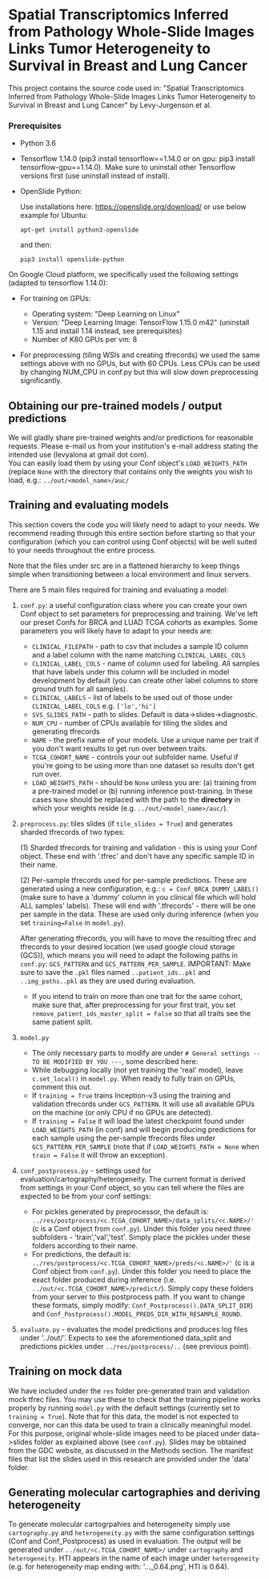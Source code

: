 
# Spatial Transcriptomics Inferred from Pathology Whole-Slide Images Links Tumor Heterogeneity to Survival in Breast and Lung Cancer

This project contains the source code used in: "Spatial Transcriptomics Inferred from Pathology Whole-Slide Images Links Tumor Heterogeneity to Survival in Breast and Lung Cancer" by Levy-Jurgenson et al.

### Prerequisites 

* Python 3.6 

* Tensorflow 1.14.0 (pip3 install tensorflow==1.14.0 or on gpu: pip3 install tensorflow-gpu==1.14.0). Make sure to uninstall other Tensorflow versions first (use uninstall instead of install).

* OpenSlide Python:

    Use installations here: https://openslide.org/download/ or use below example for Ubuntu:

    `apt-get install python3-openslide`

    and then:

    `pip3 install openslide-python`

On Google Cloud platform, we specifically used the following settings (adapted to tensorflow 1.14.0):
* For training on GPUs:
    * Operating system: "Deep Learning on Linux" 
    * Version: "Deep Learning Image: TensorFlow 1.15.0 m42" (uninstall 1.15 and install 1.14 instead, see prerequisites)
    * Number of K80 GPUs per vm: 8

* For preprocessing (tiling WSIs and creating tfrecords) we used the same settings above with no GPUs, but with 60 CPUs.
Less CPUs can be used by changing NUM_CPU in conf.py but this will slow down preprocessing significantly.  

## Obtaining our pre-trained models / output predictions
We will gladly share pre-trained weights and/or predictions for reasonable requests. Please e-mail us from your institution's e-mail address stating the intended use (levyalona at gmail dot com).   
You can easily load them by using your Conf object's `LOAD_WEIGHTS_PATH` (replace `None` with the directory that contains only the weights you wish to load, e.g.: `../out/<model_name>/auc/`

## Training and evaluating models
This section covers the code you will likely need to adapt to your needs. We recommend reading through this entire section before starting so that your configuration (which you can control using Conf objects) will be well suited to your needs throughout the entire process. 

Note that the files under src are in a flattened hierarchy to keep things simple when transitioning between a 
local environment and linux servers. 

There are 5 main files required for training and evaluating a model:
1. `conf.py`:
    a useful configuration class where you can create your own Conf object to set parameters for preprocessing and training. We've left our preset Confs for BRCA and LUAD TCGA cohorts as examples.
    Some parameters you will likely have to adapt to your needs are:
    * `CLINICAL_FILEPATH` - path to csv that includes a sample ID column and a label column with the name matching `CLINICAL_LABEL_COLS`
    * `CLINICAL_LABEL_COLS` - name of column used for labeling. All samples that have labels under this column will be included in model development by default (you can create other label columns to store ground truth for all samples).
    * `CLINICAL_LABELS` - list of labels to be used out of those under `CLINICAL_LABEL_COLS` e.g. `['lo','hi']`
    * `SVS_SLIDES_PATH` - path to slides. Default is data->slides->diagnostic.
    * `NUM_CPU` - number of CPUs available for tiling the slides and generating tfrecords
    * `NAME` - the prefix name of your models. Use a unique name per trait if you don't want results to get run over between traits.
    * `TCGA_COHORT_NAME` - controls your out subfolder name. Useful if you're going to be using more than one dataset so results don't get run over.
    * `LOAD_WEIGHTS_PATH` - should be `None` unless you are: (a) training from a pre-trained model or (b) running inference post-training. In these cases `None` should be replaced with the path to the **directory** in which your weights reside (e.g. `../out/<model_name>/auc/`).   
2. `preprocess.py`: tiles slides (if `tile_slides = True`) and generates sharded tfrecords of two types:

    (1) Sharded tfrecords for training and validation - this is using your Conf object. These end with '.tfrec' and don't have any specific sample ID in their name. 
    
    (2) Per-sample tfrecords used for per-sample predictions. These are generated using a new configuration, e.g.: `c = Conf_BRCA_DUMMY_LABEL()` (make sure to have a 'dummy' column in you clinical file which will hold ALL samples' labels). These will end with '.tfrecords' - there will be one per sample in the data. These are used only during inference (when you set `training=False` in `model.py`).

    After generating tfrecords, you will have to move the resulting tfrec and tfrecords to your desired location (we used google cloud storage (GCS)), which means you will need to adapt the following paths in `conf.py`:
`GCS_PATTERN` and `GCS_PATTERN_PER_SAMPLE`. IMPORTANT: Make sure to save the `.pkl` files named `..patient_ids..pkl` and `..img_paths..pkl` as they are used during evaluation.
    * If you intend to train on more than one trait for the same cohort, make sure that, after preprocessing for your first trait, you set `remove_patient_ids_master_split = False` so that all traits see the same patient split.
3. `model.py` 
    * The only necessary parts to modify are under `# General settings -- TO BE MODIFIED BY YOU ---`, some described here:
    * While debugging locally (not yet training the 'real' model), leave `c.set_local()` in `model.py`. When ready to fully train on GPUs, comment this out.
    * If `training = True` trains Inception-v3 using the training and validation tfrecords under `GCS_PATTERN`. It will use all available GPUs on the machine (or only CPU if no GPUs are detected). 
    * If `training = False` it will load the latest checkpoint found under `LOAD_WEIGHTS_PATH` (in conf) and will begin producing predictions for each sample using the per-sample tfrecords files under `GCS_PATTERN_PER_SAMPLE` (note that if `LOAD_WEIGHTS_PATH = None` when `train = False` it will throw an exception).
4. `conf_postprocess.py` - settings used for evaluation/cartography/heterogeneity. The current format is derived from settings in your Conf object, so you can tell where the files are expected to be from your conf settings:
    * For pickles generated by preprocessor, the default is: `../res/postprocess/<c.TCGA_COHORT_NAME>/data_splits/<c.NAME>/'` (c is a Conf object from `conf.py`). Under this folder you need three subfolders - 'train','val','test'. Simply place the pickles under these folders according to their name.
    * For predictions, the default is: `../res/postprocess/<c.TCGA_COHORT_NAME>/preds/<c.NAME>/'` (c is a Conf object from `conf.py`). Under this folder you need to place the exact folder produced during inference (i.e. `../out/<c.TCGA_COHORT_NAME>/predict/`). Simply copy these folders from your server to this postprocess path.
If you want to change these formats, simply modify: `Conf_Postprocess().DATA_SPLIT_DIR`) and `Conf_Postprocess().MODEL_PREDS_DIR_WITH_RESAMPLE_ROUND`.
5. `evaluate.py` - evaluates the model predictions and produces log files under '../out/'. Expects to see the aforementioned data_split and predictions pickles under `../res/postprocess/..` (see previous point).

## Training on mock data
We have included under the `res` folder pre-generated train and validation mock tfrec files. You may use these to check 
that the training pipeline works properly by running `model.py` with the default settings (currently set to `training = True`). 
Note that for this data, the model is not expected to converge, nor can this data be used to train a clinically meaningful model. 
For this purpose, original whole-slide images need to be placed under data->slides folder as explained above (see `conf.py`). 
Slides may be obtained from the GDC website, as discussed in the Methods section. The manifest files that list the slides 
used in this research are provided under the 'data' folder. 


## Generating molecular cartographies and deriving heterogeneity
To generate molecular cartogrpahies and heterogeneity simply use `cartography.py` and `heterogeneity.py` with the same configuration settings (Conf and Conf_Postprocess) as used in evaluation.
The output will be generated under `../out/<c.TCGA_COHORT_NAME>/` under `cartography` and `heterogeneity`. HTI appears in the name of each image under `heterogeneity` (e.g. for heterogeneity map ending with: '..._0.64.png', HTI is 0.64).  

